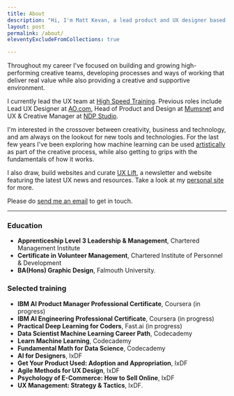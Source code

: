 ```yaml
---
title: About
description: "Hi, I'm Matt Kevan, a lead product and UX designer based just outside of Manchester."
layout: post
permalink: /about/
eleventyExcludeFromCollections: true

---
```


Throughout my career I've focused on building and growing high-performing creative teams, developing processes and ways of working that deliver real value while also providing a creative and supportive environment.

I currently lead the UX team at <a href="https://www.highspeedtraining.co.uk" target="_blank">High Speed Training</a>. Previous roles include Lead UX Designer at <a href="ao.com" target="_blank">AO.com</a>, Head of Product and Design at <a href="https://www.mumsnet.com" target="_blank">Mumsnet</a> and UX & Creative Manager at <a href="https://www.ndp-studio.com" target="_blank">NDP Studio</a>.

I'm interested in the crossover between creativity, business and technology, and am always on the lookout for new tools and technologies. For the last few years I've been exploring how machine learning can be used [artistically](https://www.unlimiteddreamco.xyz) as part of the creative process, while also getting to grips with the fundamentals of how it works.

I also draw, build websites and curate [UX Lift](/projects/uxlift/), a newsletter and website featuring the latest UX news and resources. Take a look at my <a href="https://www.kevan.tv" target="_blank">personal site</a> for more.

Please do [send me an email](mailto:casing.booms-0w@icloud.com) to get in touch.

<hr />
<div class="text-sm">

### Education

* **Apprenticeship Level 3 Leadership & Management**, Chartered Management Institute
* **Certificate in Volunteer Management**, Chartered Institute of Personnel & Development
* **BA(Hons) Graphic Design**, Falmouth University.

### Selected training

* **IBM AI Product Manager Professional Certificate**, Coursera (in progress)
* **IBM AI Engineering Professional Certificate**, Coursera (in progress)
* **Practical Deep Learning for Coders**, Fast\.ai (in progress)
* **Data Scientist Machine Learning Career Path**, Codecademy
* **Learn Machine Learning**, Codecademy
* **Fundamental Math for Data Science**, Codecademy
* **AI for Designers**, IxDF
* **Get Your Product Used: Adoption and Appropriation**, IxDF
* **Agile Methods for UX Design**, IxDF
* **Psychology of E-Commerce: How to Sell Online**, IxDF
* **UX Management: Strategy & Tactics**, IxDF.

</div>